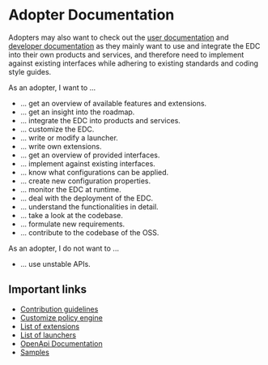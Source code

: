 # Adopter Documentation

Adopters may also want to check out the [user documentation](user/README.md) and [developer documentation](developer/README.md)
as they mainly want to use and integrate the EDC into their own products and services, and therefore need to implement
against existing interfaces while adhering to existing standards and coding style guides.

As an adopter, I want to ...
- ... get an overview of available features and extensions.
- ... get an insight into the roadmap.
- ... integrate the EDC into products and services.
- ... customize the EDC.
- ... write or modify a launcher.
- ... write own extensions.
- ... get an overview of provided interfaces.
- ... implement against existing interfaces.
- ... know what configurations can be applied.
- ... create new configuration properties.
- ... monitor the EDC at runtime.
- ... deal with the deployment of the EDC.
- ... understand the functionalities in detail.
- ... take a look at the codebase.
- ... formulate new requirements.
- ... contribute to the codebase of the OSS.

As an adopter, I do not want to ...
- ... use unstable APIs.

## Important links

- [Contribution guidelines](../_helper/contributing.md)
- [Customize policy engine](../developer/policy-engine.md)
- [List of extensions](../overview/extensions.md)
- [List of launchers](../overview/launchers.md)
- [OpenApi Documentation](_helper/openapi.md)
- [Samples](../overview/hands-on.md)
